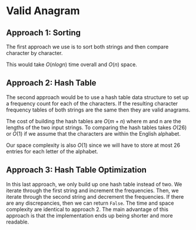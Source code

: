 # Valid Anagram

## Approach 1: Sorting
The first approach we use is to sort both strings and then compare character by
character.

This would take $O(nlogn)$ time overall and $O(n)$ space.

## Approach 2: Hash Table
The second approach would be to use a hash table data structure to set up a frequency
count for each of the characters. If the resulting character frequency tables of
both strings are the same then they are valid anagrams.

The cost of building the hash tables are $O(m + n)$ where m and n are the lengths
of the two input strings. To comparing the hash tables takes $O(26)$ or $O(1)$
if we assume that the characters are within the English alphabet.

Our space complexity is also $O(1)$ since we will have to store at most $26$ entries
for each letter of the alphabet.

## Approach 3: Hash Table Optimization
In this last approach, we only build up one hash table instead of two. We iterate
through the first string and increment the frequencies. Then, we iterate through 
the second string and decrement the frequencies. If there are any discrepancies,
then we can return `False`. The time and space complexity are identical to approach
$2$. The main advantage of this approach is that the implementation ends up being
shorter and more readable.
